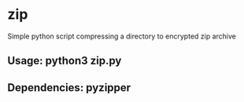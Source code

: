 # zip

Simple python script compressing a directory to encrypted zip archive

## Usage: python3 zip.py <target> <directory> <password>
## Dependencies: pyzipper
